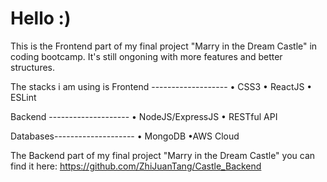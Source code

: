 # Hello :)

This is the Frontend part of my final project "Marry in the Dream Castle" in coding bootcamp.
It's still ongoning with more features and better structures.

The stacks i am using is
Frontend -------------------
• CSS3
• ReactJS 
• ESLint

Backend --------------------
• NodeJS/ExpressJS
• RESTful API

 Databases--------------------
• MongoDB
•AWS Cloud

The Backend part of my final project "Marry in the Dream Castle" you can find it here:
https://github.com/ZhiJuanTang/Castle_Backend
